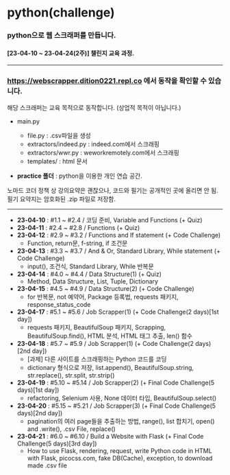 # python(challenge)
### python으로 웹 스크래퍼를 만듭니다.  
#### [23-04-10 ~ 23-04-24(2주)] 챌린지 교육 과정.  

---
  
### https://webscrapper.dition0221.repl.co 에서 동작을 확인할 수 있습니다.  
해당 스크래퍼는 교육 목적으로 동작합니다. (상업적 목적이 아닙니다.)  
- main.py
    - file.py : .csv파일을 생성
    - extractors/indeed.py : indeed.com에서 스크래핑
    - extractors/wwr.py : weworkremotely.com에서 스크래핑
    - templates/ : html 문서  
  
- **practice 폴더** : python을 이용한 개인 연습 공간.  

노마드 코더 정책 상 강의요약은 괜찮으나, 코드와 필기는 공개적인 곳에 올리면 안 됨.  
필기 요약지는 암호화된 .zip 파일로 저장함.

---

- **23-04-10** : #1.1 ~ #2.4 / 코딩 준비, Variable and Functions (+ Quiz)
- **23-04-11** : #2.4 ~ #2.8 / Functions (+ Quiz)
- **23-04-12** : #2.9 ~ #3.2 / Functions and If statement (+ Code Challenge)
    - Function, return문, f-string, if 조건문
- **23-04-13** : #3.3 ~ #3.7 / And & Or, Standard Library, While statement (+ Code Challenge)
    - input(), 조건식, Standard Library, While 반복문
- **23-04-14** : #4.0 ~ #4.4 / Data Structure(1) (+ Quiz)
    - Method, Data Structure, List, Tuple, Dictionary
- **23-04-15** : #4.5 ~ #4.9 / Data Structure(2) (+ Code Challenge)
    - for 반복문, not 예약어, Package 등록법, requests 패키지, response_status_code
- **23-04-17** : #5.1 ~ #5.6 / Job Scrapper(1) (+ Code Challenge(2 days)[1st day])
    - requests 패키지, BeautifulSoup 패키지, Scrapping, BeautifulSoup.find(), HTML 분석, HTML 태그 추출, len() 함수
- **23-04-18** : #5.7 ~ #5.9 / Job Scrapper(1) (+ Code Challenge(2 days)[2nd day])
    - [과제] 다른 사이트를 스크래핑하는 Python 코드를 코딩
    - dictionary 형식으로 저장, list.append(), BeautifulSoup.string, str.replace(), str.split, str.strip()
- **23-04-19** : #5.10 ~ #5.14 / Job Scrapper(2) (+ Final Code Challenge(5 days)[1st day])
    - refactoring, Selenium 사용, None 데이터 타입, BeautifulSoup.select()
- **23-04-20** : #5.15 ~ #5.21 / Job Scrapper(3) (+ Final Code Challenge(5 days)[2nd day])
    - pagination의 여러 page들을 추출하는 방법, range(), list 합치기, open() and .write(), .csv File, replace()
- **23-04-21** : #6.0 ~ #6.10 / Build a Website with Flask (+ Final Code Challenge(5 days)[3rd day])
    - How to use Flask, rendering, request, write Python code in HTML with Flask, picocss.com, fake DB(Cache), exception, to download made .csv file